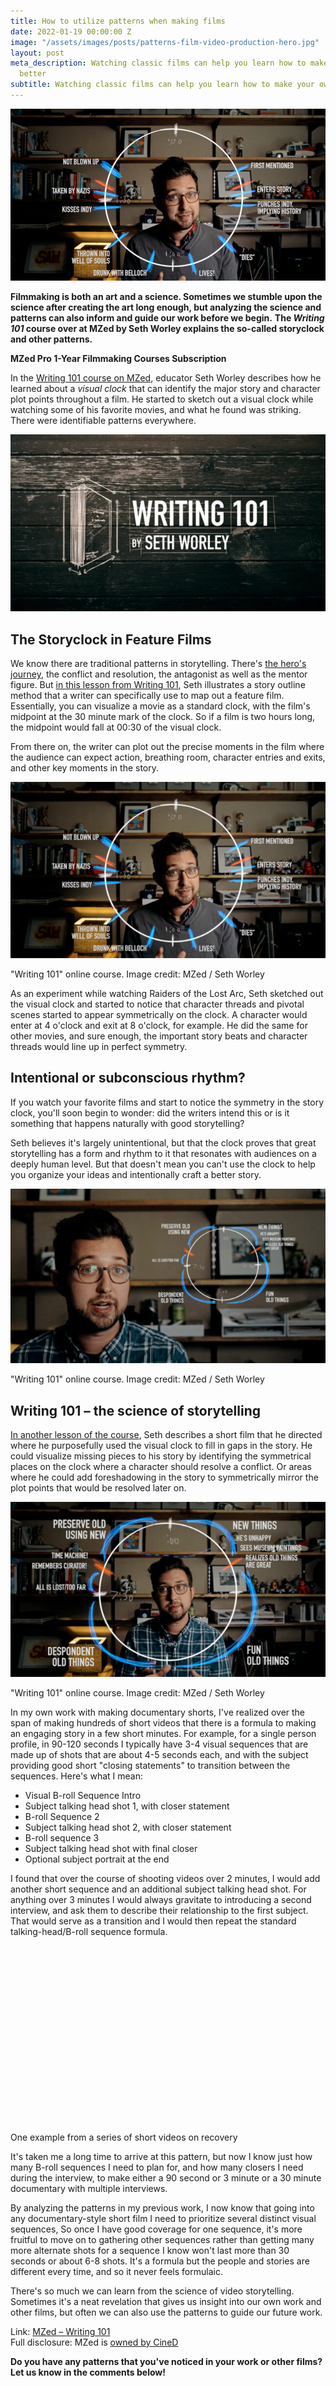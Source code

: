 ```yaml
---
title: How to utilize patterns when making films
date: 2022-01-19 00:00:00 Z
image: "/assets/images/posts/patterns-film-video-production-hero.jpg"
layout: post
meta_description: Watching classic films can help you learn how to make your own stories
  better
subtitle: Watching classic films can help you learn how to make your own stories better
---
```


![What is the Storyclock in Screenwriting? Learning Patterns for Filmmaking](/assets/images/posts/patterns-film-video-production-hero.jpg)

**Filmmaking is both an art and a science. Sometimes we stumble upon the science after creating the art long enough, but analyzing the science and patterns can also inform and guide our work before we begin.** **The _Writing 101_ course over at MZed by Seth Worley explains the so-called storyclock and other patterns.**

**MZed Pro 1-Year Filmmaking Courses Subscription**

In the [Writing 101 course on MZed](https://www.mzed.com/courses/writing-101?tap_a=17272-420962&tap_s=2394314-bfd3fe), educator Seth Worley describes how he learned about a _visual clock_ that can identify the major story and character plot points throughout a film. He started to sketch out a visual clock while watching some of his favorite movies, and what he found was striking. There were identifiable patterns everywhere.

[![mzed-writing-101-seth-worley](/assets/images/posts/mzed-writing-101-seth-worley.jpg)](https://www.mzed.com/courses/writing-101?tap_a=17272-420962&tap_s=2394314-bfd3fe)

## The Storyclock in Feature Films

We know there are traditional patterns in storytelling. There's [the hero's journey](https://en.wikipedia.org/wiki/Hero%27s_journey), the conflict and resolution, the antagonist as well as the mentor figure. But [in this lesson from Writing 101](https://www.mzed.com/courses/writing-101/modules/6?tap_a=17272-420962&tap_s=2394314-bfd3fe), Seth illustrates a story outline method that a writer can specifically use to map out a feature film. Essentially, you can visualize a movie as a standard clock, with the film's midpoint at the 30 minute mark of the clock. So if a film is two hours long, the midpoint would fall at 00:30 of the visual clock.

From there on, the writer can plot out the precise moments in the film where the audience can expect action, breathing room, character entries and exits, and other key moments in the story.

[![Writing 101 Course](/assets/images/posts/storyclock-screenwriting-indiana-jones.jpg)](/assets/images/posts/storyclock-screenwriting-indiana-jones.jpg)

"Writing 101" online course. Image credit: MZed / Seth Worley

As an experiment while watching Raiders of the Lost Arc, Seth sketched out the visual clock and started to notice that character threads and pivotal scenes started to appear symmetrically on the clock. A character would enter at 4 o'clock and exit at 8 o'clock, for example. He did the same for other movies, and sure enough, the important story beats and character threads would line up in perfect symmetry.

## Intentional or subconscious rhythm?

If you watch your favorite films and start to notice the symmetry in the story clock, you'll soon begin to wonder: did the writers intend this or is it something that happens naturally with good storytelling?

Seth believes it's largely unintentional, but that the clock proves that great storytelling has a form and rhythm to it that resonates with audiences on a deeply human level. But that doesn't mean you can't use the clock to help you organize your ideas and intentionally craft a better story.

[![Writing 101 Course](/assets/images/posts/storyclock-filmmaking-science-plot.jpg)](/assets/images/posts/storyclock-filmmaking-science-plot.jpg)

"Writing 101" online course. Image credit: MZed / Seth Worley

## Writing 101 – the science of storytelling

[In another lesson of the course](https://www.mzed.com/courses/writing-101/modules/7?tap_a=17272-420962&tap_s=2394314-bfd3fe), Seth describes a short film that he directed where he purposefully used the visual clock to fill in gaps in the story. He could visualize missing pieces to his story by identifying the symmetrical places on the clock where a character should resolve a conflict. Or areas where he could add foreshadowing in the story to symmetrically mirror the plot points that would be resolved later on. 

[![Writing 101 Course](/assets/images/posts/storyclock-filmmaking-story-writing.jpg)](/assets/images/posts/storyclock-filmmaking-story-writing.jpg)

"Writing 101" online course. Image credit: MZed / Seth Worley

In my own work with making documentary shorts, I've realized over the span of making hundreds of short videos that there is a formula to making an engaging story in a few short minutes. For example, for a single person profile, in 90-120 seconds I typically have 3-4 visual sequences that are made up of shots that are about 4-5 seconds each, and with the subject providing good short "closing statements" to transition between the sequences. Here's what I mean:

-   Visual B-roll Sequence Intro
-   Subject talking head shot 1, with closer statement
-   B-roll Sequence 2
-   Subject talking head shot 2, with closer statement
-   B-roll sequence 3
-   Subject talking head shot with final closer
-   Optional subject portrait at the end

I found that over the course of shooting videos over 2 minutes, I would add another short sequence and an additional subject talking head shot. For anything over 3 minutes I would always gravitate to introducing a second interview, and ask them to describe their relationship to the first subject. That would serve as a transition and I would then repeat the standard talking-head/B-roll sequence formula. 

<iframe loading="lazy" title="Thea Thomas: Day 001" width="500" height="281" src="about:blank" frameborder="0" allow="accelerometer; autoplay; clipboard-write; encrypted-media; gyroscope; picture-in-picture; web-share" referrerpolicy="strict-origin-when-cross-origin" allowfullscreen="" data-rocket-lazyload="fitvidscompatible" data-lazy-src="https://www.youtube-nocookie.com/embed/cgxFzfZuFQg?feature=oembed"></iframe>

One example from a series of short videos on recovery

It's taken me a long time to arrive at this pattern, but now I know just how many B-roll sequences I need to plan for, and how many closers I need during the interview, to make either a 90 second or 3 minute or a 30 minute documentary with multiple interviews. 

By analyzing the patterns in my previous work, I now know that going into any documentary-style short film I need to prioritize several distinct visual sequences, So once I have good coverage for one sequence, it's more fruitful to move on to gathering other sequences rather than getting many more alternate shots for a sequence I know won't last more than 30 seconds or about 6-8 shots. It's a formula but the people and stories are different every time, and so it never feels formulaic. 

There's so much we can learn from the science of video storytelling. Sometimes it's a neat revelation that gives us insight into our own work and other films, but often we can also use the patterns to guide our future work.

Link: [MZed – Writing 101](https://www.mzed.com/courses/writing-101?tap_a=17272-420962&tap_s=2394314-bfd3fe)  
Full disclosure: MZed is [owned by CineD](https://www.cined.com/cined-acquires-mzed/)

**Do you have any patterns that you've noticed in your work or other films? Let us know in the comments below!**
